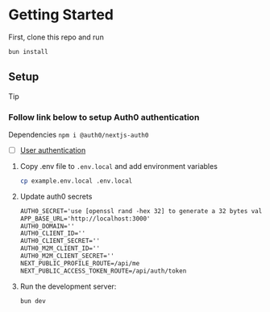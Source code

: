 # Getting Started

First, clone this repo and run

```bash
bun install
```

## Setup

> [!TIP]
>
> ### Follow link below to setup Auth0 authentication
>
> Dependencies `npm i @auth0/nextjs-auth0`
>
> - [ ] [User authentication](https://auth0.com/ai/docs/user-authentication)

1. Copy .env file to `.env.local` and add environment variables

   ```bash
   cp example.env.local .env.local
   ```

2. Update auth0 secrets

   ```txt
   AUTH0_SECRET='use [openssl rand -hex 32] to generate a 32 bytes value'
   APP_BASE_URL='http://localhost:3000'
   AUTH0_DOMAIN=''
   AUTH0_CLIENT_ID=''
   AUTH0_CLIENT_SECRET=''
   AUTH0_M2M_CLIENT_ID=''
   AUTH0_M2M_CLIENT_SECRET=''
   NEXT_PUBLIC_PROFILE_ROUTE=/api/me
   NEXT_PUBLIC_ACCESS_TOKEN_ROUTE=/api/auth/token

   ```

3. Run the development server:

   ```bash
   bun dev
   ```
